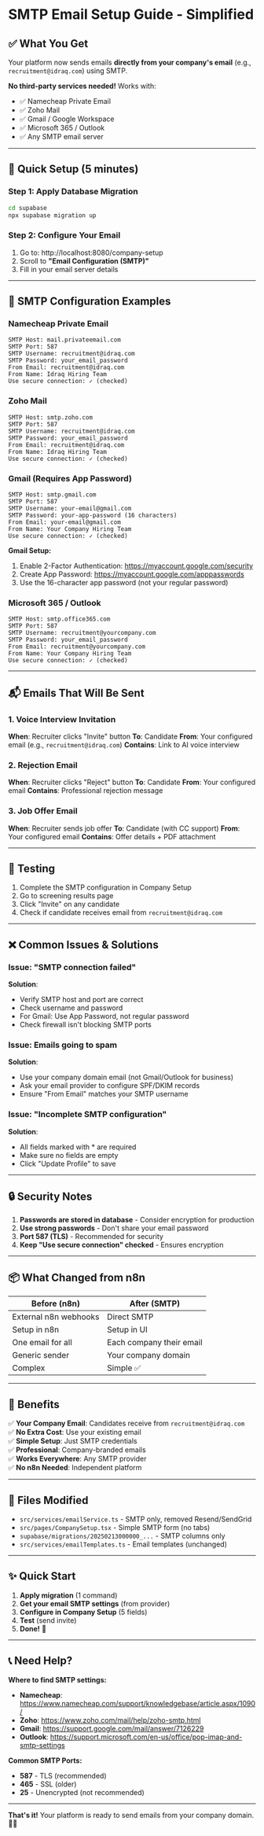 # SMTP Email Setup Guide - Simplified

## ✅ What You Get

Your platform now sends emails **directly from your company's email** (e.g., `recruitment@idraq.com`) using SMTP. 

**No third-party services needed!** Works with:
- ✅ Namecheap Private Email
- ✅ Zoho Mail
- ✅ Gmail / Google Workspace
- ✅ Microsoft 365 / Outlook
- ✅ Any SMTP email server

---

## 🚀 Quick Setup (5 minutes)

### Step 1: Apply Database Migration
```bash
cd supabase
npx supabase migration up
```

### Step 2: Configure Your Email

1. Go to: http://localhost:8080/company-setup
2. Scroll to **"Email Configuration (SMTP)"**
3. Fill in your email server details

---

## 📧 SMTP Configuration Examples

### Namecheap Private Email
```
SMTP Host: mail.privateemail.com
SMTP Port: 587
SMTP Username: recruitment@idraq.com
SMTP Password: your_email_password
From Email: recruitment@idraq.com
From Name: Idraq Hiring Team
Use secure connection: ✓ (checked)
```

### Zoho Mail
```
SMTP Host: smtp.zoho.com
SMTP Port: 587
SMTP Username: recruitment@idraq.com
SMTP Password: your_email_password
From Email: recruitment@idraq.com
From Name: Idraq Hiring Team
Use secure connection: ✓ (checked)
```

### Gmail (Requires App Password)
```
SMTP Host: smtp.gmail.com
SMTP Port: 587
SMTP Username: your-email@gmail.com
SMTP Password: your-app-password (16 characters)
From Email: your-email@gmail.com
From Name: Your Company Hiring Team
Use secure connection: ✓ (checked)
```

**Gmail Setup:**
1. Enable 2-Factor Authentication: https://myaccount.google.com/security
2. Create App Password: https://myaccount.google.com/apppasswords
3. Use the 16-character app password (not your regular password)

### Microsoft 365 / Outlook
```
SMTP Host: smtp.office365.com
SMTP Port: 587
SMTP Username: recruitment@yourcompany.com
SMTP Password: your_email_password
From Email: recruitment@yourcompany.com
From Name: Your Company Hiring Team
Use secure connection: ✓ (checked)
```

---

## 📬 Emails That Will Be Sent

### 1. Voice Interview Invitation
**When**: Recruiter clicks "Invite" button
**To**: Candidate
**From**: Your configured email (e.g., `recruitment@idraq.com`)
**Contains**: Link to AI voice interview

### 2. Rejection Email
**When**: Recruiter clicks "Reject" button
**To**: Candidate
**From**: Your configured email
**Contains**: Professional rejection message

### 3. Job Offer Email
**When**: Recruiter sends job offer
**To**: Candidate (with CC support)
**From**: Your configured email
**Contains**: Offer details + PDF attachment

---

## 🧪 Testing

1. Complete the SMTP configuration in Company Setup
2. Go to screening results page
3. Click "Invite" on any candidate
4. Check if candidate receives email from `recruitment@idraq.com`

---

## ❌ Common Issues & Solutions

### Issue: "SMTP connection failed"
**Solution**: 
- Verify SMTP host and port are correct
- Check username and password
- For Gmail: Use App Password, not regular password
- Check firewall isn't blocking SMTP ports

### Issue: Emails going to spam
**Solution**:
- Use your company domain email (not Gmail/Outlook for business)
- Ask your email provider to configure SPF/DKIM records
- Ensure "From Email" matches your SMTP username

### Issue: "Incomplete SMTP configuration"
**Solution**:
- All fields marked with * are required
- Make sure no fields are empty
- Click "Update Profile" to save

---

## 🔒 Security Notes

1. **Passwords are stored in database** - Consider encryption for production
2. **Use strong passwords** - Don't share your email password
3. **Port 587 (TLS)** - Recommended for security
4. **Keep "Use secure connection" checked** - Ensures encryption

---

## 📦 What Changed from n8n

| Before (n8n) | After (SMTP) |
|--------------|-------------|
| External n8n webhooks | Direct SMTP |
| Setup in n8n | Setup in UI |
| One email for all | Each company their email |
| Generic sender | Your company domain |
| Complex | Simple ✅ |

---

## 🎯 Benefits

✅ **Your Company Email**: Candidates receive from `recruitment@idraq.com`  
✅ **No Extra Cost**: Use your existing email  
✅ **Simple Setup**: Just SMTP credentials  
✅ **Professional**: Company-branded emails  
✅ **Works Everywhere**: Any SMTP provider  
✅ **No n8n Needed**: Independent platform  

---

## 📝 Files Modified

- `src/services/emailService.ts` - SMTP only, removed Resend/SendGrid
- `src/pages/CompanySetup.tsx` - Simple SMTP form (no tabs)
- `supabase/migrations/20250213000000_...` - SMTP columns only
- `src/services/emailTemplates.ts` - Email templates (unchanged)

---

## ✨ Quick Start

1. **Apply migration** (1 command)
2. **Get your email SMTP settings** (from provider)
3. **Configure in Company Setup** (5 fields)
4. **Test** (send invite)
5. **Done!** 🎉

---

## 📞 Need Help?

**Where to find SMTP settings:**
- **Namecheap**: https://www.namecheap.com/support/knowledgebase/article.aspx/1090/
- **Zoho**: https://www.zoho.com/mail/help/zoho-smtp.html
- **Gmail**: https://support.google.com/mail/answer/7126229
- **Outlook**: https://support.microsoft.com/en-us/office/pop-imap-and-smtp-settings

**Common SMTP Ports:**
- **587** - TLS (recommended)
- **465** - SSL (older)
- **25** - Unencrypted (not recommended)

---

**That's it!** Your platform is ready to send emails from your company domain. 📧✨

